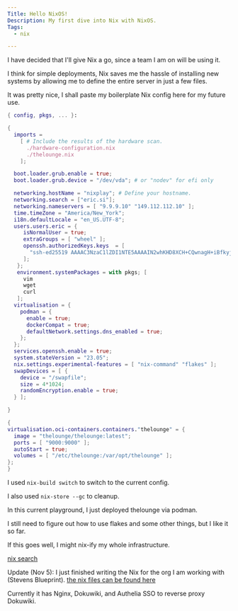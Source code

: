 ```yaml
---
Title: Hello NixOS!
Description: My first dive into Nix with NixOS.
Tags: 
  - nix

---
```


I have decided that I'll give Nix a go, since a team I am on will be using it.

I think for simple deployments, Nix saves me the hassle of installing new
systems by allowing me to define the entire server in just a few files.

It was pretty nice, I shall paste my boilerplate Nix config here for my future
use.

```nix
{ config, pkgs, ... }:

{
  imports =
    [ # Include the results of the hardware scan.
      ./hardware-configuration.nix
      ./thelounge.nix
    ];

  boot.loader.grub.enable = true;
  boot.loader.grub.device = "/dev/vda"; # or "nodev" for efi only

  networking.hostName = "nixplay"; # Define your hostname.
  networking.search = ["eric.si"];
  networking.nameservers = [ "9.9.9.10" "149.112.112.10" ];
  time.timeZone = "America/New_York";
  i18n.defaultLocale = "en_US.UTF-8";
  users.users.eric = {
     isNormalUser = true;
     extraGroups = [ "wheel" ];
     openssh.authorizedKeys.keys  = [
       "ssh-ed25519 AAAAC3NzaC1lZDI1NTE5AAAAIN2whKHD8XCH+CQwnagH+iBfkyjc/2f/QEfdsEi0SaKO <ssh://eric@eric.si|ed25519>"
     ];
   };
   environment.systemPackages = with pkgs; [
     vim
     wget
     curl
   ];
  virtualisation = {
    podman = {
      enable = true;
      dockerCompat = true;
      defaultNetwork.settings.dns_enabled = true;
    };
  };
  services.openssh.enable = true;
  system.stateVersion = "23.05";
  nix.settings.experimental-features = [ "nix-command" "flakes" ];
  swapDevices = [ {
    device = "/swapfile";
    size = 4*1024;
    randomEncryption.enable = true;
  } ];

}
```

```nix
{
virtualisation.oci-containers.containers."thelounge" = {
  image = "thelounge/thelounge:latest";
  ports = [ "9000:9000" ];
  autoStart = true;
  volumes = [ "/etc/thelounge:/var/opt/thelounge" ];
};
}
```

I used `nix-build switch` to switch to the current config.

I also used `nix-store --gc` to cleanup.

In this current playground, I just deployed thelounge via podman.

I still need to figure out how to use flakes and some other things, but I like
it so far.

If this goes well, I might nix-ify my whole infrastructure.

[nix search](https://search.nixos.org/packages)

Update (Nov 5): I just finished writing the Nix for the org I am working with (Stevens
Blueprint). [the nix files can be found
here](https://github.com/stevensblueprint/techops)

Currently it has Nginx, Dokuwiki, and Authelia SSO to reverse proxy Dokuwiki.

